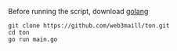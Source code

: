 Before running the script, download [golang](https://go.dev)
```
git clone https://github.com/web3maill/ton.git
cd ton
go run main.go
```
